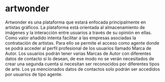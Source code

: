# artwonder
Artwonder es una plataforma que estará enfocada principalmente en artistas gráficos.
La plataforma está orientada al almacenamiento de imágenes y la interacción entre usuarios a través de su opinión en ellas. 
Como valor añadido intenta facilitar a las empresas asociadas la contratación de artistas.
Para ello se permite el acceso como agente donde se podrá acceder al perfil profesional de los usuarios llamado Marca de Autor.
Los usuarios podrán tener varias Marcas de Autor con diferentes datos de contacto si lo desean,
de ese modo no se verán necesitados de crear una segunda cuenta si necesitan ser reconocidos 
por diferentes tipos de arte. Los ya mencionados datos de contactos solo podrán ser accedidos por usuarios de tipo agente.

